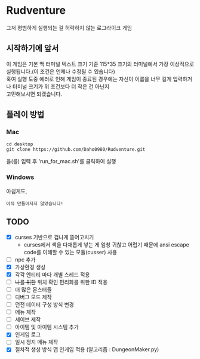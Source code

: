# Rudventure
그저 평범하게 실행되는 걸 허락하지 않는 로그라이크 게임   
   
## 시작하기에 앞서   
   이 게임은 기본 맥 터미널 텍스트 크기 기준 115*35 크기의 터미널에서 가장 이상적으로 실행됩니다.(이 조건은 언제나 수정될 수 있습니다)   
   혹여 실행 도중 에러로 인해 게임이 종료된 경우에는 자신이 이름을 너무 길게 입력하거나 터미널 크기가 위 조건보다 더 작은 건 아닌지   
    고민해보시면 되겠습니다.

## 플레이 방법   
### Mac   
```
cd desktop
git clone https://github.com/Daho0980/Rudventure.git
```
을(를) 입력 후 'run_for_mac.sh'를 클릭하여 실행   

### Windows   
아쉽게도,   
```
아직 만들어지지 않았습니다!
```

## TODO   
- [x] curses 기반으로 겁나게 뜯어고치기   
    - curses에서 색을 다채롭게 넣는 게 엄청 귀찮고 어렵기 때문에 ansi escape code를 이해할 수 있는 모듈(cusser) 사용   
- [ ] npc 추가   
- [x] 가상환경 생성   
- [x] 각각 엔티티 마다 개별 스레드 적용   
- [ ] ~~나를 위한~~ 위치 확인 편리화를 위한 ID 적용   
- [ ] 더 많은 몬스터들   
- [ ] 디버그 모드 제작   
- [ ] 던전 데이터 구성 방식 변경   
- [ ] 메뉴 제작   
- [ ] 세이브 제작   
- [ ] 아이템 및 아이템 시스템 추가   
- [x] 인게임 로그   
- [ ] 일시 정지 메뉴 제작   
- [x] 절차적 생성 방식 맵 인게임 적용 (알고리즘 : DungeonMaker.py)   